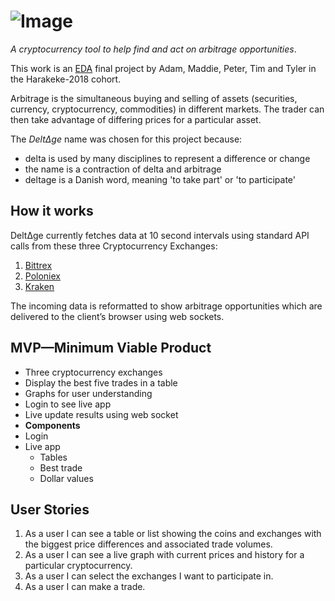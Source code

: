 # ![Image](Deltage1.png)

*A cryptocurrency tool to help find and act on arbitrage opportunities*.

This work is an [EDA](https://devacademy.co.nz/ "Enspiral Dev Academy") final project by Adam, Maddie, Peter, Tim and Tyler in the Harakeke-2018 cohort.

Arbitrage is the simultaneous buying and selling of assets (securities, currency, cryptocurrency, commodities) in different markets. The trader can then take advantage of differing prices for a particular asset.

The *Delt&Delta;ge* name was chosen for this project because:

- delta is used by many disciplines to represent a difference or change
- the name is a contraction of delta and arbitrage
- deltage is a Danish word, meaning 'to take part' or 'to participate'


## How it works

Delt&Delta;ge currently fetches data at 10 second intervals using standard API calls from these three Cryptocurrency Exchanges:

1. [Bittrex](https://bittrex.com/ "Bittrex, The Next Generation Digital Currency Exchange")
2. [Poloniex](https://poloniex.com/ "Poloniex Bitcoin/Digital Asset Exchange")
3. [Kraken](https://www.kraken.com/ "Buy, Sell and Margin Trade Bitcoin (BTC) and Ethereum (ETH)")

The incoming data is reformatted to show arbitrage opportunities which are delivered to the client&rsquo;s browser using web sockets.


## MVP&mdash;Minimum Viable Product

* Three cryptocurrency exchanges
* Display the best five trades in a table
* Graphs for user understanding
* Login to see live app
* Live update results using web socket
* **Components**
 * Login
 * Live app
   * Tables
   * Best trade
   * Dollar values


## User Stories

1. As a user I can see a table or list showing the coins and exchanges with the biggest price differences and associated trade volumes.
2. As a user I can see a live graph with current prices and history for a particular cryptocurrency.
3. As a user I can select the exchanges I want to participate in.
4. As a user I can make a trade.